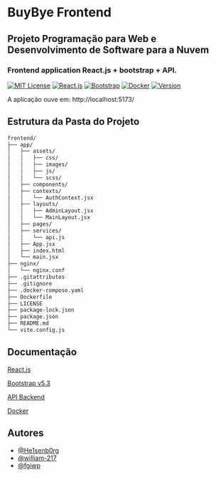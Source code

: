 # BuyBye Frontend
## Projeto Programação para Web e Desenvolvimento de Software para a Nuvem

### Frontend application React.js + bootstrap + API.


[![MIT License](https://img.shields.io/badge/License-MIT-green.svg)](https://choosealicense.com/licenses/mit/) [![React.js](https://img.shields.io/badge/React-js-blue?logo=react)](https://react.dev/) [![Bootstrap](https://img.shields.io/badge/Bootstrap-5.3-purple?logo=bootstrap&labelColor=white)](https://getbootstrap.com/) [![Docker](https://img.shields.io/badge/Docker-24.0-blue?logo=docker)](https://www.docker.com/) [![Version](https://img.shields.io/badge/Version-1.0-blue)](https://semver.org/)

A aplicação ouve em:
http://localhost:5173/

## Estrutura da Pasta do Projeto

```bash
frontend/
├── app/
│   ├── assets/
│   │   ├── css/
│   │   ├── images/
│   │   ├── js/
│   │   └── scss/
│   ├── components/
│   ├── contexts/
│   │   └── AuthContext.jsx
│   ├── layouts/
│   │   ├── AdminLayout.jsx
│   │   └── MainLayout.jsx
│   ├── pages/
│   ├── services/
│   │   └── api.js
│   ├── App.jsx
│   ├── index.html
│   └── main.jsx
├── nginx/
│   └── nginx.conf
├── .gitattributes
├── .gitignore
├── .docker-compose.yaml
├── Dockerfile
├── LICENSE
├── package-lock.json
├── package.json
├── README.md
└── vite.config.js
```

## Documentação

[React.js](https://react.dev/)

[Bootstrap v5.3](https://getbootstrap.com/)

[API Backend](https://github.com/He1senb0rg/BuyBye-backend)

[Docker](https://docs.docker.com/)


## Autores

- [@He1senb0rg](https://github.com/He1senb0rg)
- [@william-217](https://github.com/william-217)
- [@fgiwp](https://github.com/fgiwp)